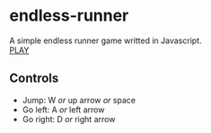 # endless-runner

A simple endless runner game writted in Javascript.  
[PLAY](https://kilicbaran.github.io/endless-runner/endless-runner.html)

## Controls

* Jump: W _or_ up arrow _or_ space
* Go left: A _or_ left arrow
* Go right: D _or_ right arrow
